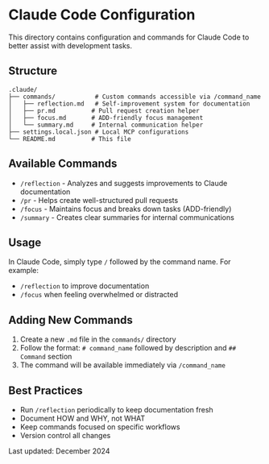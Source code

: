 # Claude Code Configuration

This directory contains configuration and commands for Claude Code to better assist with development tasks.

## Structure

```
.claude/
├── commands/           # Custom commands accessible via /command_name
│   ├── reflection.md   # Self-improvement system for documentation
│   ├── pr.md          # Pull request creation helper
│   ├── focus.md       # ADD-friendly focus management
│   └── summary.md     # Internal communication helper
├── settings.local.json # Local MCP configurations
└── README.md          # This file
```

## Available Commands

- `/reflection` - Analyzes and suggests improvements to Claude documentation
- `/pr` - Helps create well-structured pull requests
- `/focus` - Maintains focus and breaks down tasks (ADD-friendly)
- `/summary` - Creates clear summaries for internal communications

## Usage

In Claude Code, simply type `/` followed by the command name. For example:
- `/reflection` to improve documentation
- `/focus` when feeling overwhelmed or distracted

## Adding New Commands

1. Create a new `.md` file in the `commands/` directory
2. Follow the format: `# command_name` followed by description and `## Command` section
3. The command will be available immediately via `/command_name`

## Best Practices

- Run `/reflection` periodically to keep documentation fresh
- Document HOW and WHY, not WHAT
- Keep commands focused on specific workflows
- Version control all changes

Last updated: December 2024